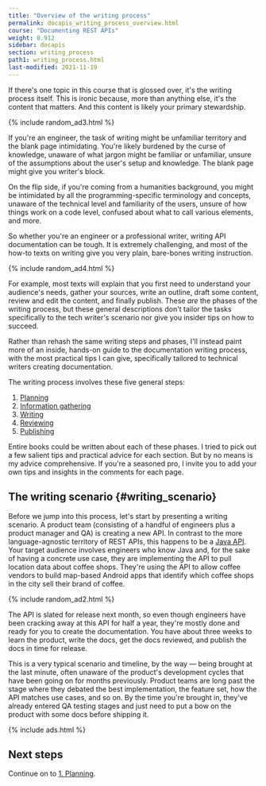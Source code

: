 ```yaml
---
title: "Overview of the writing process"
permalink: docapis_writing_process_overview.html
course: "Documenting REST APIs"
weight: 8.912
sidebar: docapis
section: writing_process
path1: writing_process.html
last-modified: 2021-11-19
---
```


If there's one topic in this course that is glossed over, it's the writing process itself. This is ironic because, more than anything else, it's the content that matters. And this content is likely your primary stewardship.

{% include random_ad3.html %}

If you're an engineer, the task of writing might be unfamiliar territory and the blank page intimidating. You're likely burdened by the curse of knowledge, unaware of what jargon might be familiar or unfamiliar, unsure of the assumptions about the user's setup and knowledge. The blank page might give you writer's block.

On the flip side, if you're coming from a humanities background, you might be intimidated by all the programming-specific terminology and concepts, unaware of the technical level and familiarity of the users, unsure of how things work on a code level, confused about what to call various elements, and more.

So whether you're an engineer or a professional writer, writing API documentation can be tough. It is extremely challenging, and most of the how-to texts on writing give you very plain, bare-bones writing instruction.

{% include random_ad4.html %}

For example, most texts will explain that you first need to understand your audience's needs, gather your sources, write an outline, draft some content, review and edit the content, and finally publish. These *are* the phases of the writing process, but these general descriptions don't tailor the tasks specifically to the tech writer's scenario nor give you insider tips on how to succeed.

Rather than rehash the same writing steps and phases, I'll instead paint more of an inside, hands-on guide to the documentation writing process, with the most practical tips I can give, specifically tailored to technical writers creating documentation.

The writing process involves these five general steps:

1. [Planning](docapis_planning.html)
2. [Information gathering](docapis_information_gathering.html)
3. [Writing](docapis_writing.html)
4. [Reviewing](docapis_reviewing.html)
5. [Publishing](docapis_publishing.html)

Entire books could be written about each of these phases. I tried to pick out a few salient tips and practical advice for each section. But by no means is my advice comprehensive. If you're a seasoned pro, I invite you to add your own tips and insights in the comments for each page.

## The writing scenario {#writing_scenario}

Before we jump into this process, let's start by presenting a writing scenario. A product team (consisting of a handful of engineers plus a product manager and QA) is creating a new API. In contrast to the more language-agnostic territory of REST APIs, this happens to be a [Java API](https://idratherbewriting.com/learnapidoc/nativelibraryapis.html). Your target audience involves engineers who know Java and, for the sake of having a concrete use case, they are implementing the API to pull location data about coffee shops. They're using the API to allow coffee vendors to build map-based Android apps that identify which coffee shops in the city sell their brand of coffee.

{% include random_ad2.html %}

The API is slated for release next month, so even though engineers have been cracking away at this API for half a year, they're mostly done and ready for you to create the documentation. You have about three weeks to learn the product, write the docs, get the docs reviewed, and publish the docs in time for release.

This is a very typical scenario and timeline, by the way &mdash; being brought at the last minute, often unaware of the product's development cycles that have been going on for months previously. Product teams are long past the stage where they debated the best implementation, the feature set, how the API matches use cases, and so on. By the time you're brought in, they've already entered QA testing stages and just need to put a bow on the product with some docs before shipping it.

{% include ads.html %}


## Next steps

Continue on to [1. Planning](docapis_planning.html).
